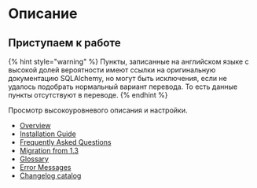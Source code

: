 # Описание

## Приступаем к работе

{% hint style="warning" %}
Пункты, записанные на английском языке с высокой долей вероятности имеют ссылки на оригинальную документацию SQLAlchemy, но могут быть исключения, если не удалось подобрать нормальный вариант перевода. То есть данные пункты отсутствуют в переводе.
{% endhint %}

Просмотр высокоуровневого описания и настройки.

* [Overview](https://docs.sqlalchemy.org/en/14/intro.html)
* [Installation Guide](https://docs.sqlalchemy.org/en/14/intro.html#installation)
* [Frequently Asked Questions](https://docs.sqlalchemy.org/en/14/faq/index.html)
* [Migration from 1.3](https://docs.sqlalchemy.org/en/14/changelog/migration\_14.html)
* [Glossary](https://docs.sqlalchemy.org/en/14/glossary.html)
* [Error Messages](https://docs.sqlalchemy.org/en/14/errors.html)
* [Changelog catalog](https://docs.sqlalchemy.org/en/14/changelog/index.html)
